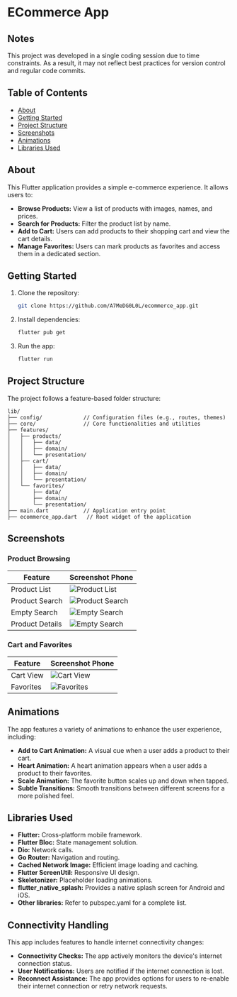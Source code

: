 # ECommerce App

## Notes

This project was developed in a single coding session due to time constraints. As a result, it may not reflect best practices for version control and regular code commits.

## Table of Contents

- [About](#about)
- [Getting Started](#getting-started)
- [Project Structure](#project-structure)
- [Screenshots](#screenshots)
- [Animations](#animations)
- [Libraries Used](#libraries-used)

## About <a name="about"></a>

This Flutter application provides a simple e-commerce experience. It allows users to:

- **Browse Products:** View a list of products with images, names, and prices.
- **Search for Products:** Filter the product list by name.
- **Add to Cart:** Users can add products to their shopping cart and view the cart details.
- **Manage Favorites:** Users can mark products as favorites and access them in a dedicated section.

## Getting Started <a name="getting-started"></a>

1. Clone the repository: 
   ```bash
   git clone https://github.com/A7MeDG0L0L/ecommerce_app.git
   ```

2. Install dependencies: 
   ```bash
   flutter pub get
   ```

3. Run the app: 
   ```bash
   flutter run
   ```

## Project Structure <a name="project-structure"></a>

The project follows a feature-based folder structure:

```
lib/
├── config/             // Configuration files (e.g., routes, themes)
├── core/               // Core functionalities and utilities
├── features/
│   ├── products/
│   │   ├── data/
│   │   ├── domain/
│   │   └── presentation/
│   ├── cart/
│   │   ├── data/
│   │   ├── domain/
│   │   └── presentation/
│   └── favorites/
│       ├── data/
│       ├── domain/
│       └── presentation/
├── main.dart           // Application entry point
├── ecommerce_app.dart   // Root widget of the application
```

## Screenshots <a name="screenshots"></a>

### Product Browsing

| Feature         | Screenshot Phone                                 |
|-----------------|--------------------------------------------------|
| Product List    | ![Product List](screenshots/product_list.png)    |
| Product Search  | ![Product Search](screenshots/search.png)        |
| Empty Search    | ![Empty Search](screenshots/empty_screen.png)    |
| Product Details | ![Empty Search](screenshots/product_details.png) |

### Cart and Favorites

| Feature             | Screenshot Phone                              |
| ------------------- |-----------------------------------------------|
| Cart View           | ![Cart View](screenshots/cart_screen.png)     |
| Favorites           | ![Favorites](screenshots/favorite_screen.png) |

## Animations <a name="animations"></a>

The app features a variety of animations to enhance the user experience, including:

- **Add to Cart Animation:** A visual cue when a user adds a product to their cart.
- **Heart Animation:** A heart animation appears when a user adds a product to their favorites.
- **Scale Animation:** The favorite button scales up and down when tapped.
- **Subtle Transitions:** Smooth transitions between different screens for a more polished feel.

## Libraries Used <a name="libraries-used"></a>

- **Flutter:** Cross-platform mobile framework.
- **Flutter Bloc:** State management solution.
- **Dio:** Network calls.
- **Go Router:** Navigation and routing.
- **Cached Network Image:** Efficient image loading and caching.
- **Flutter ScreenUtil:** Responsive UI design.
- **Skeletonizer:** Placeholder loading animations.
- **flutter_native_splash:** Provides a native splash screen for Android and iOS.
- **Other libraries:** Refer to pubspec.yaml for a complete list.

## Connectivity Handling <a name="connectivity-handling"></a>

This app includes features to handle internet connectivity changes:

- **Connectivity Checks:** The app actively monitors the device's internet connection status.
- **User Notifications:** Users are notified if the internet connection is lost.
- **Reconnect Assistance:** The app provides options for users to re-enable their internet connection or retry network requests.
